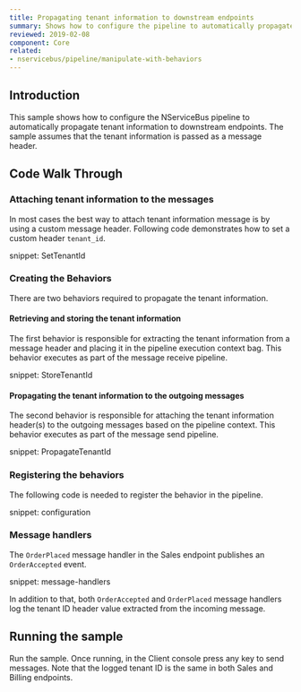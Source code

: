 ```yaml
---
title: Propagating tenant information to downstream endpoints
summary: Shows how to configure the pipeline to automatically propagate tenant information to downstream endpoints
reviewed: 2019-02-08
component: Core
related:
- nservicebus/pipeline/manipulate-with-behaviors
---
```



## Introduction

This sample shows how to configure the NServiceBus pipeline to automatically propagate tenant information to downstream endpoints. The sample assumes that the tenant information is passed as a message header.


## Code Walk Through


### Attaching tenant information to the messages

In most cases the best way to attach tenant information message is by using a custom message header. Following code demonstrates how to set a custom header `tenant_id`.

snippet: SetTenantId


### Creating the Behaviors

There are two behaviors required to propagate the tenant information.


#### Retrieving and storing the tenant information

The first behavior is responsible for extracting the tenant information from a message header and placing it in the pipeline execution context bag. This behavior executes as part of the message receive pipeline.

snippet: StoreTenantId


#### Propagating the tenant information to the outgoing messages

The second behavior is responsible for attaching the tenant information header(s) to the outgoing messages based on the pipeline context. This behavior executes as part of the message send pipeline.

snippet: PropagateTenantId


### Registering the behaviors

The following code is needed to register the behavior in the pipeline.

snippet: configuration


### Message handlers

The `OrderPlaced` message handler in the Sales endpoint publishes an `OrderAccepted` event.

snippet: message-handlers

In addition to that, both `OrderAccepted` and `OrderPlaced` message handlers log the tenant ID header value extracted from the incoming message.


## Running the sample

Run the sample. Once running, in the Client console press any key to send messages. Note that the logged tenant ID is the same in both Sales and Billing endpoints.

